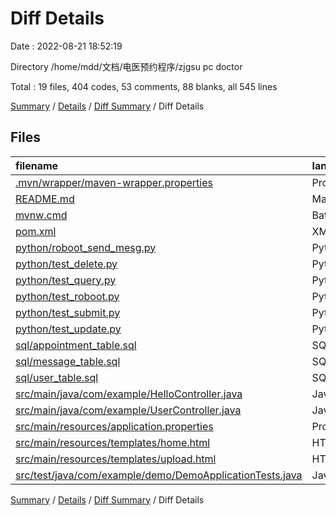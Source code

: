 # Diff Details

Date : 2022-08-21 18:52:19

Directory /home/mdd/文档/电医预约程序/zjgsu pc doctor

Total : 19 files,  404 codes, 53 comments, 88 blanks, all 545 lines

[Summary](results.md) / [Details](details.md) / [Diff Summary](diff.md) / Diff Details

## Files
| filename | language | code | comment | blank | total |
| :--- | :--- | ---: | ---: | ---: | ---: |
| [.mvn/wrapper/maven-wrapper.properties](/.mvn/wrapper/maven-wrapper.properties) | Properties | 2 | 0 | 1 | 3 |
| [README.md](/README.md) | Markdown | 7 | 0 | 6 | 13 |
| [mvnw.cmd](/mvnw.cmd) | Batch | 102 | 51 | 36 | 189 |
| [pom.xml](/pom.xml) | XML | 60 | 0 | 8 | 68 |
| [python/roboot_send_mesg.py](/python/roboot_send_mesg.py) | Python | 17 | 0 | 3 | 20 |
| [python/test_delete.py](/python/test_delete.py) | Python | 5 | 0 | 3 | 8 |
| [python/test_query.py](/python/test_query.py) | Python | 6 | 1 | 3 | 10 |
| [python/test_roboot.py](/python/test_roboot.py) | Python | 13 | 0 | 3 | 16 |
| [python/test_submit.py](/python/test_submit.py) | Python | 5 | 0 | 3 | 8 |
| [python/test_update.py](/python/test_update.py) | Python | 5 | 0 | 3 | 8 |
| [sql/appointment_table.sql](/sql/appointment_table.sql) | SQL | 15 | 0 | 0 | 15 |
| [sql/message_table.sql](/sql/message_table.sql) | SQL | 9 | 0 | 0 | 9 |
| [sql/user_table.sql](/sql/user_table.sql) | SQL | 11 | 0 | 0 | 11 |
| [src/main/java/com/example/HelloController.java](/src/main/java/com/example/HelloController.java) | Java | 76 | 0 | 3 | 79 |
| [src/main/java/com/example/UserController.java](/src/main/java/com/example/UserController.java) | Java | 8 | 1 | 2 | 11 |
| [src/main/resources/application.properties](/src/main/resources/application.properties) | Properties | 15 | 0 | 1 | 16 |
| [src/main/resources/templates/home.html](/src/main/resources/templates/home.html) | HTML | 24 | 0 | 5 | 29 |
| [src/main/resources/templates/upload.html](/src/main/resources/templates/upload.html) | HTML | 15 | 0 | 3 | 18 |
| [src/test/java/com/example/demo/DemoApplicationTests.java](/src/test/java/com/example/demo/DemoApplicationTests.java) | Java | 9 | 0 | 5 | 14 |

[Summary](results.md) / [Details](details.md) / [Diff Summary](diff.md) / Diff Details